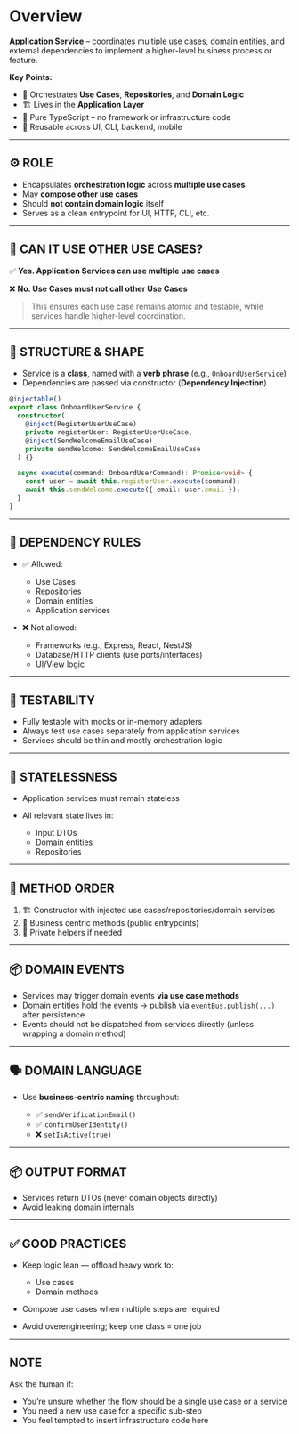 # Overview

**Application Service** – coordinates multiple use cases, domain entities, and external dependencies to implement a higher-level business process or feature.

**Key Points:**

- 🧠 Orchestrates **Use Cases**, **Repositories**, and **Domain Logic**
- 🏗️ Lives in the **Application Layer**
- 🧩 Pure TypeScript – no framework or infrastructure code
- 🔁 Reusable across UI, CLI, backend, mobile

---

## ⚙️ ROLE

- Encapsulates **orchestration logic** across **multiple use cases**
- May **compose other use cases**
- Should **not contain domain logic** itself
- Serves as a clean entrypoint for UI, HTTP, CLI, etc.

---

## 🔀 CAN IT USE OTHER USE CASES?

✅ **Yes. Application Services can use multiple use cases**

❌ **No. Use Cases must not call other Use Cases**

> This ensures each use case remains atomic and testable, while services handle higher-level coordination.

---

## 🧱 STRUCTURE & SHAPE

- Service is a **class**, named with a **verb phrase** (e.g., `OnboardUserService`)
- Dependencies are passed via constructor (**Dependency Injection**)

```ts
@injectable()
export class OnboardUserService {
  constructor(
    @inject(RegisterUserUseCase)
    private registerUser: RegisterUserUseCase,
    @inject(SendWelcomeEmailUseCase)
    private sendWelcome: SendWelcomeEmailUseCase
  ) {}

  async execute(command: OnboardUserCommand): Promise<void> {
    const user = await this.registerUser.execute(command);
    await this.sendWelcome.execute({ email: user.email });
  }
}
```

---

## 🔌 DEPENDENCY RULES

- ✅ Allowed:

  - Use Cases
  - Repositories
  - Domain entities
  - Application services

- ❌ Not allowed:

  - Frameworks (e.g., Express, React, NestJS)
  - Database/HTTP clients (use ports/interfaces)
  - UI/View logic

---

## 🧪 TESTABILITY

- Fully testable with mocks or in-memory adapters
- Always test use cases separately from application services
- Services should be thin and mostly orchestration logic

---

## 🧼 STATELESSNESS

- Application services must remain stateless
- All relevant state lives in:

  - Input DTOs
  - Domain entities
  - Repositories

---

## 🧩 METHOD ORDER

1. 🏗️ Constructor with injected use cases/repositories/domain services
2. 🚀 Business centric methods (public entrypoints)
3. 🔧 Private helpers if needed

---

## 📦 DOMAIN EVENTS

- Services may trigger domain events **via use case methods**
- Domain entities hold the events → publish via `eventBus.publish(...)` after persistence
- Events should not be dispatched from services directly (unless wrapping a domain method)

---

## 🗣️ DOMAIN LANGUAGE

- Use **business-centric naming** throughout:

  - ✅ `sendVerificationEmail()`
  - ✅ `confirmUserIdentity()`
  - ❌ `setIsActive(true)`

---

## 📦 OUTPUT FORMAT

- Services return DTOs (never domain objects directly)
- Avoid leaking domain internals

---

## ✅ GOOD PRACTICES

- Keep logic lean — offload heavy work to:

  - Use cases
  - Domain methods

- Compose use cases when multiple steps are required
- Avoid overengineering; keep one class = one job

---

## NOTE

Ask the human if:

- You’re unsure whether the flow should be a single use case or a service
- You need a new use case for a specific sub-step
- You feel tempted to insert infrastructure code here
